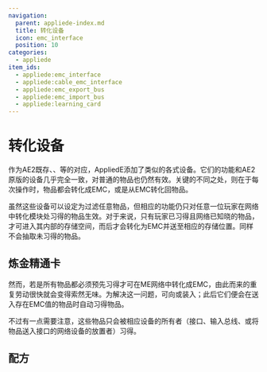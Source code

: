 ```yaml
---
navigation:
  parent: appliede-index.md
  title: 转化设备
  icon: emc_interface
  position: 10
categories:
  - appliede
item_ids:
  - appliede:emc_interface
  - appliede:cable_emc_interface
  - appliede:emc_export_bus
  - appliede:emc_import_bus
  - appliede:learning_card
---
```


# 转化设备

<GameScene zoom="4" background="transparent">
  <ImportStructure src="assemblies/transmutation_devices.snbt" />
  <IsometricCamera yaw="195" pitch="30" />
</GameScene>

作为AE2既存<ItemLink id="ae2:interface" />、<ItemLink id="ae2:export_bus" />、<ItemLink id="ae2:import_bus" />等的对应，AppliedE添加了类似的各式设备。它们的功能和AE2原版的设备几乎完全一致，对普通的物品也仍然有效。关键的不同之处，则在于每次操作时，物品都会转化成EMC，或是从EMC转化回物品。

虽然这些设备可以设定为过滤任意物品，但相应的功能仍只对任意一位玩家在网络中<ItemLink id="appliede:emc_module">转化模块</ItemLink>处习得的物品生效。对于<ItemLink id="appliede:emc_interface" />来说，只有玩家已习得且网络已知晓的物品，才可进入其内部的存储空间，而后才会转化为EMC并送至相应的存储位置。<ItemLink id="appliede:emc_import_bus" />同样不会抽取未习得的物品。

## 炼金精通卡

<ItemImage id="learning_card" scale="4" />

然而，若是所有物品都必须预先习得才可在ME网络中转化成EMC，由此而来的重复劳动很快就会变得索然无味。为解决这一问题，可向<ItemLink id="appliede:emc_interface" />或<ItemLink id="appliede:emc_import_bus" />装入<ItemLink id="appliede:learning_card" />；此后它们便会在送入存在EMC值的物品时自动习得物品。

不过有一点需要注意，这些物品只会被相应设备的所有者（接口、输入总线、或将物品送入接口的网络设备的放置者）习得。

## 配方

<RecipeFor id="appliede:emc_interface" />
<RecipeFor id="appliede:emc_export_bus" />
<RecipeFor id="appliede:emc_import_bus" />
<RecipeFor id="appliede:learning_card" />
